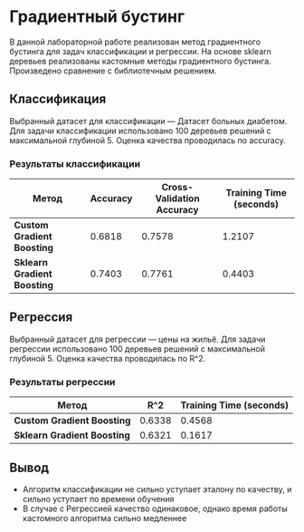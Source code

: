 # Градиентный бустинг

В данной лабораторной работе реализован метод градиентного бустинга для задач классификации и регрессии.
На основе sklearn деревьев реализованы кастомные методы градиентного бустинга. Произведено сравнение с библиотечным решением.

## Классификация
Выбранный датасет для классификации — Датасет больных диабетом.
Для задачи классификации использовано 100 деревьев решений с максимальной глубиной 5. Оценка качества проводилась по accuracy.

### Результаты классификации

| Метод                         | Accuracy | Cross-Validation Accuracy | Training Time (seconds)  |
|-------------------------------|----------|---------------------------|--------------------------|
| **Custom Gradient Boosting**  | 0.6818   | 0.7578                    | 1.2107                   |
| **Sklearn Gradient Boosting** | 0.7403   | 0.7761                    | 0.4403                   |

## Регрессия
Выбранный датасет для регрессии — цены на жильё.
Для задачи регрессии использовано 100 деревьев решений с максимальной глубиной 5. Оценка качества проводилась по R^2.

### Результаты регрессии

| Метод                          | R^2    | Training Time (seconds) |
|--------------------------------|--------|-------------------------|
| **Custom Gradient Boosting**   | 0.6338 | 0.4568                  |
| **Sklearn Gradient Boosting**  | 0.6321 | 0.1617                  |

## Вывод

- Алгоритм классификации не сильно уступает эталону по качеству, и сильно уступает по времени обучения
- В случае с Регрессией качество одинаковое, однако время работы кастомного алгоритма сильно медленнее 
